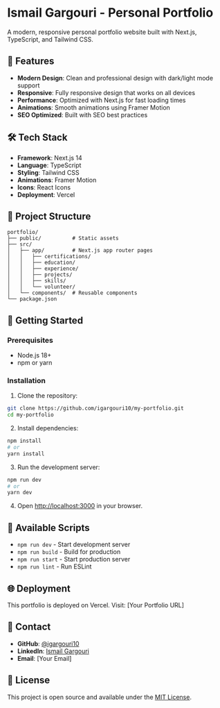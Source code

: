 # Ismail Gargouri - Personal Portfolio

A modern, responsive personal portfolio website built with Next.js, TypeScript, and Tailwind CSS.

## 🚀 Features

- **Modern Design**: Clean and professional design with dark/light mode support
- **Responsive**: Fully responsive design that works on all devices
- **Performance**: Optimized with Next.js for fast loading times
- **Animations**: Smooth animations using Framer Motion
- **SEO Optimized**: Built with SEO best practices

## 🛠️ Tech Stack

- **Framework**: Next.js 14
- **Language**: TypeScript
- **Styling**: Tailwind CSS
- **Animations**: Framer Motion
- **Icons**: React Icons
- **Deployment**: Vercel

## 📁 Project Structure

```
portfolio/
├── public/          # Static assets
├── src/
│   ├── app/         # Next.js app router pages
│   │   ├── certifications/
│   │   ├── education/
│   │   ├── experience/
│   │   ├── projects/
│   │   ├── skills/
│   │   └── volunteer/
│   └── components/  # Reusable components
└── package.json
```

## 🚀 Getting Started

### Prerequisites

- Node.js 18+ 
- npm or yarn

### Installation

1. Clone the repository:
```bash
git clone https://github.com/igargouri10/my-portfolio.git
cd my-portfolio
```

2. Install dependencies:
```bash
npm install
# or
yarn install
```

3. Run the development server:
```bash
npm run dev
# or
yarn dev
```

4. Open [http://localhost:3000](http://localhost:3000) in your browser.

## 📝 Available Scripts

- `npm run dev` - Start development server
- `npm run build` - Build for production
- `npm run start` - Start production server
- `npm run lint` - Run ESLint

## 🌐 Deployment

This portfolio is deployed on Vercel. Visit: [Your Portfolio URL]

## 📧 Contact

- **GitHub**: [@igargouri10](https://github.com/igargouri10)
- **LinkedIn**: [Ismail Gargouri](https://linkedin.com/in/ismail-gargouri)
- **Email**: [Your Email]

## 📄 License

This project is open source and available under the [MIT License](LICENSE). 